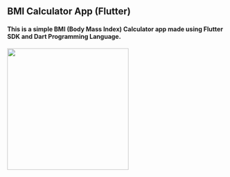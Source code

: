 ## BMI Calculator App (Flutter)

#### This is a simple BMI (Body Mass Index) Calculator app made using **Flutter SDK** and **Dart** Programming Language.

<img src="https://github.com/ronit-singh/BMI_Calculator_app/blob/main/demo.gif" height="280">

